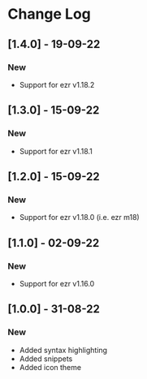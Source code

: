 # Change Log

## [1.4.0] - 19-09-22
### New
- Support for ezr v1.18.2

## [1.3.0] - 15-09-22
### New
- Support for ezr v1.18.1

## [1.2.0] - 15-09-22
### New
- Support for ezr v1.18.0 (i.e. ezr m18)

## [1.1.0] - 02-09-22
### New
- Support for ezr v1.16.0

## [1.0.0] - 31-08-22
### New
- Added syntax highlighting
- Added snippets
- Added icon theme